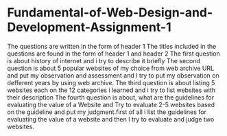 # Fundamental-of-Web-Design-and-Development-Assignment-1
The questions are written in the form of header 1
The titles included in the questions are found in the form of header 1 and header 2
The first question is about history of internet and i try to describe it briefly
The second question is about 5 popular websites of my choice from web archive URL and put my observation and assessment and 
I try to put my observation on defferent years by using web archive. 
The third question is about listing 5 websites each on the 12 categories i learned and i try to list websites with their description
The fourth question is about, what are the guidelines for evaluating the value of a Website and Try to evaluate 2-5 websites 
based on the guideline and put my judgment.first of all i list the guidelines for evaluating the value of a website and then 
I try to evaluate and judge two websites.

